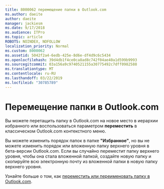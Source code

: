```yaml
---
title: 8000062 перемещение папки в Outlook.com
ms.author: daeite
author: daeite
manager: jackiesm
ms.date: 9/17/2018
ms.audience: ITPro
ms.topic: article
ROBOTS: NOINDEX, NOFOLLOW
localization_priority: Normal
ms.custom: 8000062
ms.assetid: 5042f2a4-6edb-425e-8d6e-df4d9c6c5434
ms.openlocfilehash: 39d4db1f4ce0ca8ad8c742f04ae40a1d599b9993
ms.sourcegitcommit: 03a156a9c9740521155a30775492c7dff0982588
ms.translationtype: MT
ms.contentlocale: ru-RU
ms.lasthandoff: 03/22/2019
ms.locfileid: "30785789"
---
```

# <a name="moving-a-folder-in-outlookcom"></a>Перемещение папки в Outlook.com

Вы можете перетащить папку в Outlook.com на новое место в иерархии избранного или воспользоваться параметром **переместить** в классическом Outlook.com контекстного меню. 
  
Вы можете изменить порядок папок в папке **"Избранное"**, но вы не можете изменить порядок или вложенную папку верхнего уровня в бета-версии Outlook.com. Если вы случайно переместит папку верхнего уровня, чтобы она стала вложенной папкой, создайте новую папку и скопируйте всю электронную почту из вложенной папки в новую папку верхнего уровня. 
  
Узнайте больше о том, как [переместить или переименовать папку в Outlook.com](https://support.office.com/article/c9c66fed-8a7c-426a-afc6-0d46a72080fb).
  

